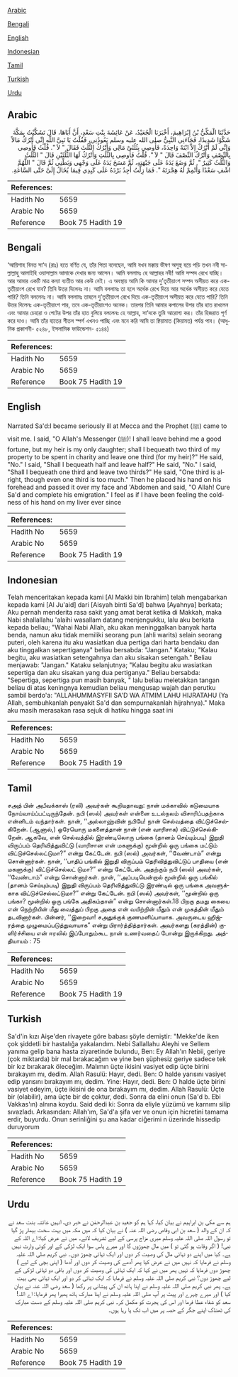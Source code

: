 [Arabic](#arabic)

[Bengali](#bengali)

[English](#english)

[Indonesian](#indonesian)

[Tamil](#tamil)

[Turkish](#turkish)

[Urdu](#urdu)

## Arabic


<div dir="rtl" lang="ar" style={{fontSize:'larger',backgroundColor:'#f8f9fa',padding:20}}>
حَدَّثَنَا الْمَكِّيُّ بْنُ إِبْرَاهِيمَ، أَخْبَرَنَا الْجُعَيْدُ، عَنْ عَائِشَةَ بِنْتِ سَعْدٍ، أَنَّ أَبَاهَا، قَالَ تَشَكَّيْتُ بِمَكَّةَ شَكْوًا شَدِيدًا، فَجَاءَنِي النَّبِيُّ صلى الله عليه وسلم يَعُودُنِي، فَقُلْتُ يَا نَبِيَّ اللَّهِ إِنِّي أَتْرُكُ مَالاً وَإِنِّي لَمْ أَتْرُكْ إِلاَّ ابْنَةً وَاحِدَةً، فَأُوصِي بِثُلُثَىْ مَالِي وَأَتْرُكُ الثُّلُثَ فَقَالَ ‏"‏ لاَ ‏"‏‏.‏ قُلْتُ فَأُوصِي بِالنِّصْفِ وَأَتْرُكُ النِّصْفَ قَالَ ‏"‏ لاَ ‏"‏‏.‏ قُلْتُ فَأُوصِي بِالثُّلُثِ وَأَتْرُكُ لَهَا الثُّلُثَيْنِ قَالَ ‏"‏ الثُّلُثُ وَالثُّلُثُ كَثِيرٌ ‏"‏‏.‏ ثُمَّ وَضَعَ يَدَهُ عَلَى جَبْهَتِهِ، ثُمَّ مَسَحَ يَدَهُ عَلَى وَجْهِي وَبَطْنِي ثُمَّ قَالَ ‏"‏ اللَّهُمَّ اشْفِ سَعْدًا وَأَتْمِمْ لَهُ هِجْرَتَهُ ‏"‏‏.‏ فَمَا زِلْتُ أَجِدُ بَرْدَهُ عَلَى كَبِدِي فِيمَا يُخَالُ إِلَىَّ حَتَّى السَّاعَةِ‏.‏
</div>
<div style={{backgroundColor:'#f8f9fa',padding:20, marginBottom: 10}}><table> <thead> <tr> <th>References:</th> <th></th> </tr> </thead> <tbody><tr><td>Hadith No</td><td>5659</td></tr><tr><td>Arabic No</td><td>5659</td></tr><tr><td>Reference</td><td>Book 75 Hadith 19</td></tr></tbody></table></div>

## Bengali


<div dir="ltr" lang="bn" style={{fontSize:'larger',backgroundColor:'#f8f9fa',padding:20}}>
‘আয়িশাহ বিনত সা‘দ (রাঃ) হতে বর্ণিত যে, তাঁর পিতা বলেছেন, আমি যখন মক্কায় ভীষণ অসুস্থ হয়ে পড়ি তখন নবী সাল্লাল্লাহু আলাইহি ওয়াসাল্লাম আমাকে দেখার জন্য আসেন। আমি বললামঃ হে আল্লাহর নবী! আমি সম্পদ রেখে যাচ্ছি। আর আমার একটি মাত্র কন্যা ব্যতীত আর কেউ নেই। এ অবস্থায় আমি কি আমার দু’তৃতীয়াংশ সম্পদ অসীয়ত করে এক-তৃতীয়াংশ রেখে যাব? তিনি উত্তর দিলেনঃ না। আমি বললামঃ তা হলে অর্ধেক রেখে দিয়ে আর অর্ধেক অসীয়ত করে যেতে পারি? তিনি বললেনঃ না। আমি বললামঃ তাহলে দু’তৃতীয়াংশ রেখে দিয়ে এক-তৃতীয়াংশ অসীয়ত করে যেতে পারি? তিনি উত্তর দিলেনঃ এক-তৃতীয়াংশ পার, তবে এক-তৃতীয়াংশও অনেক। তারপর তিনি আমার কপালের উপর তাঁর হাত রাখলেন এবং আমার চেহারা ও পেটের উপর তাঁর হাত বুলিয়ে বললেনঃ হে আল্লাহ, সা‘দকে তুমি আরোগ্য কর। তাঁর হিজরাত পূর্ণ করে দাও। আমি তাঁর হাতের শীতল স্পর্শ এখনও পাচ্ছি এবং মনে করি আমি তা ক্বিয়ামাত (কিয়ামত) পর্যন্ত পাব। (আধুনিক প্রকাশনী- ৫২৪৮, ইসলামিক ফাউন্ডেশন- ৫১৪৪)
</div>
<div style={{backgroundColor:'#f8f9fa',padding:20, marginBottom: 10}}><table> <thead> <tr> <th>References:</th> <th></th> </tr> </thead> <tbody><tr><td>Hadith No</td><td>5659</td></tr><tr><td>Arabic No</td><td>5659</td></tr><tr><td>Reference</td><td>Book 75 Hadith 19</td></tr></tbody></table></div>

## English


<div dir="ltr" lang="en" style={{fontSize:'larger',backgroundColor:'#f8f9fa',padding:20}}>
Narrated Sa'd:I became seriously ill at Mecca and the Prophet (ﷺ) came to visit me. I said, "O Allah's Messenger (ﷺ)! I shall leave behind me a good fortune, but my heir is my only daughter; shall I bequeath two third of my property to be spent in charity and leave one third (for my heir)?" He said, "No." I said, "Shall I bequeath half and leave half?" He said, "No." I said, "Shall I bequeath one third and leave two thirds?" He said, "One third is alright, though even one third is too much." Then he placed his hand on his forehead and passed it over my face and 'Abdomen and said, "O Allah! Cure Sa'd and complete his emigration." I feel as if I have been feeling the coldness of his hand on my liver ever since
</div>
<div style={{backgroundColor:'#f8f9fa',padding:20, marginBottom: 10}}><table> <thead> <tr> <th>References:</th> <th></th> </tr> </thead> <tbody><tr><td>Hadith No</td><td>5659</td></tr><tr><td>Arabic No</td><td>5659</td></tr><tr><td>Reference</td><td>Book 75 Hadith 19</td></tr></tbody></table></div>

## Indonesian


<div dir="ltr" lang="id" style={{fontSize:'larger',backgroundColor:'#f8f9fa',padding:20}}>
Telah menceritakan kepada kami [Al Makki bin Ibrahim] telah mengabarkan kepada kami [Al Ju'aid] dari [Aisyah binti Sa'd] bahwa [Ayahnya] berkata; Aku pernah menderita rasa sakit yang amat berat ketika di Makkah, maka Nabi shallallahu 'alaihi wasallam datang menjengukku, lalu aku berkata kepada beliau; "Wahai Nabi Allah, aku akan meninggalkan banyak harta benda, namun aku tidak memiliki seorang pun (ahli warits) selain seorang puteri, oleh karena itu aku wasiatkan dua pertiga dari harta bendaku dan aku tinggalkan sepertiganya" beliau bersabda: "Jangan." Kataku; "Kalau begitu, aku wasiatkan setengahnya dan aku sisakan setengah." Beliau menjawab: "Jangan." Kataku selanjutnya; "Kalau begitu aku wasiatkan sepertiga dan aku sisakan yang dua pertiganya." Beliau bersabda: "Sepertiga, sepertiga pun masih banyak, " lalu beliau meletakkan tangan beliau di atas keningnya kemudian beliau mengusap wajah dan perutku sambil berdo'a: "ALLAHUMMASYFII SA'D WA ATMIM LAHU HIJRATAHU (Ya Allah, sembuhkanlah penyakit Sa'd dan sempurnakanlah hijrahnya)." Maka aku masih merasakan rasa sejuk di hatiku hingga saat ini
</div>
<div style={{backgroundColor:'#f8f9fa',padding:20, marginBottom: 10}}><table> <thead> <tr> <th>References:</th> <th></th> </tr> </thead> <tbody><tr><td>Hadith No</td><td>5659</td></tr><tr><td>Arabic No</td><td>5659</td></tr><tr><td>Reference</td><td>Book 75 Hadith 19</td></tr></tbody></table></div>

## Tamil


<div dir="ltr" lang="ta" style={{fontSize:'larger',backgroundColor:'#f8f9fa',padding:20}}>
சஅத் பின் அபீவக்காஸ் (ரலி) அவர்கள் கூறியதாவது: நான் மக்காவில் கடுமையாக நோய்வாய்ப்பட்டிருந்தேன். நபி (ஸல்) அவர்கள் என்னை உடல்நலம் விசாரிப்பதற்காக என்னிடம் வந்தார்கள். நான், ‘‘அல்லாஹ்வின் நபியே! நான் செல்வத்தை விட்டுச்செல்கிறேன். (ஆனால்,) ஒரேயொரு மகளைத்தான் நான் (என் வாரிசாக) விட்டுச்செல்கிறேன். ஆகவே, என் செல்வத்தில் இரண்டிலொரு பங்கை (தானம் செய்யும்படி) இறுதி விருப்பம் தெரிவித்துவிட்டு (வாரிசான என் மகளுக்கு) மூன்றில் ஒரு பங்கை மட்டும் விட்டுச்செல்லட்டுமா?” என்று கேட்டேன். நபி (ஸல்) அவர்கள், ‘‘வேண்டாம்” என்று சொன்னார்கள். நான், ‘‘பாதிப் பங்கில் இறுதி விருப்பம் தெரிவித்துவிட்டுப் பாதியை (என் மகளுக்கு) விட்டுச்செல்லட் டுமா?” என்று கேட்டேன். அதற்கும் நபி (ஸல்) அவர்கள், ‘‘வேண்டாம்” என்று சொன்னார்கள். நான், ‘‘அப்படியென்றால் மூன்றில் ஒரு பங்கில் (தானம் செய்யும்படி) இறுதி விருப்பம் தெரிவித்துவிட்டு இரண்டில் ஒரு பங்கை அவளுக்காக விட்டுச்செல்லட்டுமா?” என்று கேட்டேன். நபி (ஸல்) அவர்கள், ‘‘மூன்றில் ஒரு பங்கா? மூன்றில் ஒரு பங்கே அதிகம்தான்” என்று சொன்னார்கள்.18 பிறகு தமது கையை என் நெற்றியின் மீது வைத்துப் பிறகு அதை என் வயிற்றின் மீதும் என் முகத்தின் மீதும் தடவினார்கள். பின்னர், ‘‘இறைவா! சஅதுக்குக் குணமளிப்பாயாக. அவருடைய ஹிஜ்ரத்தை முழுமைப்படுத்துவாயாக” என்று பிரார்த்தித்தார்கள். அவர்களது (கரத்தின்) குளிர்ச்சியை என் ஈரலில் இப்போதும்கூட நான் உணர்வதைப் போன்று இருக்கிறது. அத்தியாயம் : 75
</div>
<div style={{backgroundColor:'#f8f9fa',padding:20, marginBottom: 10}}><table> <thead> <tr> <th>References:</th> <th></th> </tr> </thead> <tbody><tr><td>Hadith No</td><td>5659</td></tr><tr><td>Arabic No</td><td>5659</td></tr><tr><td>Reference</td><td>Book 75 Hadith 19</td></tr></tbody></table></div>

## Turkish


<div dir="ltr" lang="tr" style={{fontSize:'larger',backgroundColor:'#f8f9fa',padding:20}}>
Sa'd'in kızı Aişe'den rivayete göre babası şöyle demiştir: "Mekke'de iken çok şiddetli bir hastalığa yakalandım. Nebi Sallallahu Aleyhi ve Sellem yanıma gelip bana hasta ziyaretinde bulundu, Ben: Ey Allah'ın Nebii, geriye (çok miktarda) bir mal bırakacağım ve yine ben şüphesiz geriye sadece tek bir kız bırakarak öleceğim. Malımın üçte ikisini vasiyet edip üçte birini bırakayım mı, dedim. Allah Rasulü: Hayır, dedi. Ben: O halde yarısını vasiyet edip yarısını bırakayım mı, dedim. Yine: Hayır, dedi. Ben: O halde üçte birini vasiyet edeyim, üçte ikisini de ona bırakayım mı, dedim. Allah Rasulü: Üçte bir (olabilir), ama üçte bir de çoktur, dedi. Sonra da elini onun (Sa'd b. Ebi Vakkas'ın) alnına koydu. Said dedi ki: Sonra da eliyle yüzümü ve karnımı silip sıvazladı. Arkasından: Allah'ım, Sa'd'a şifa ver ve onun için hicretini tamama erdir, buyurdu. Onun serinliğini şu ana kadar ciğerimi n üzerinde hissedip duruyorum
</div>
<div style={{backgroundColor:'#f8f9fa',padding:20, marginBottom: 10}}><table> <thead> <tr> <th>References:</th> <th></th> </tr> </thead> <tbody><tr><td>Hadith No</td><td>5659</td></tr><tr><td>Arabic No</td><td>5659</td></tr><tr><td>Reference</td><td>Book 75 Hadith 19</td></tr></tbody></table></div>

## Urdu


<div dir="rtl" lang="ur" style={{fontSize:'larger',backgroundColor:'#f8f9fa',padding:20}}>
ہم سے مکی بن ابراہیم نے بیان کیا، کہا ہم کو جعید بن عبدالرحمٰن نے خبر دی، انہیں عائشہ بنت سعد نے کہ ان کے والد ( سعد بن ابی وقاص رضی اللہ عنہ ) نے بیان کیا کہ میں مکہ میں بہت سخت بیمار پڑ گیا تو رسول اللہ صلی اللہ علیہ وسلم میری مزاج پرسی کے لیے تشریف لائے۔ میں نے عرض کیا: اے اللہ کے نبی! ( اگر وفات ہو گئی تو ) میں مال چھوڑوں گا اور میرے پاس سوا ایک لڑکی کے اور کوئی وارث نہیں ہے۔ کیا میں اپنے دو تہائی مال کی وصیت کر دوں اور ایک تہائی چھوڑ دوں۔ نبی کریم صلی اللہ علیہ وسلم نے فرمایا کہ نہیں میں نے عرض کیا پھر آدھے کی وصیت کر دوں اور آدھا ( اپنی بچی کے لیے ) چھوڑ دوں فرمایا کہ نہیں پھر میں نے کہا کہ ایک تہائی کی وصیت کر دوں اور باقی دو تہائی لڑکی کے لیے چھوڑ دوں؟ نبی کریم صلی اللہ علیہ وسلم نے فرمایا کہ ایک تہائی کر دو اور ایک تہائی بھی بہت ہے۔ پھر نبی کریم صلی اللہ علیہ وسلم نے اپنا ہاتھ ان کی پیشانی پر رکھا ( سعد رضی اللہ عنہ نے بیان کیا ) اور میرے چہرے اور پیٹ پر آپ صلی اللہ علیہ وسلم نے اپنا مبارک ہاتھ پھیرا پھر فرمایا: اے اللہ! سعد کو شفاء عطا فرما اور اس کی ہجرت کو مکمل کر۔ نبی کریم صلی اللہ علیہ وسلم کے دست مبارک کی ٹھنڈک اپنے جگر کے حصہ پر میں اب تک پا رہا ہوں۔
</div>
<div style={{backgroundColor:'#f8f9fa',padding:20, marginBottom: 10}}><table> <thead> <tr> <th>References:</th> <th></th> </tr> </thead> <tbody><tr><td>Hadith No</td><td>5659</td></tr><tr><td>Arabic No</td><td>5659</td></tr><tr><td>Reference</td><td>Book 75 Hadith 19</td></tr></tbody></table></div>